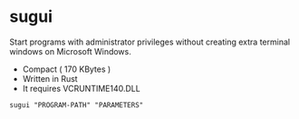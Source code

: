 sugui
=====

Start programs with administrator privileges without creating extra terminal windows
on Microsoft Windows.

- Compact ( 170 KBytes )
- Written in Rust
- It requires VCRUNTIME140.DLL

```
sugui "PROGRAM-PATH" "PARAMETERS"
```
